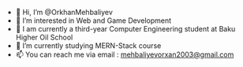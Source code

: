 - 👋 Hi, I’m @OrkhanMehbaliyev
- 👀 I’m interested in Web and Game Development
- 📗 I am currently a third-year Computer Engineering student at Baku Higher Oil School
- 🌱 I’m currently studying MERN-Stack course
- 📫 You can reach me via email : mehbaliyevorxan2003@gmail.com


<!---
OrkhanMehbaliyev/OrkhanMehbaliyev is a ✨ special ✨ repository because its `README.md` (this file) appears on your GitHub profile.
You can click the Preview link to take a look at your changes.
--->

